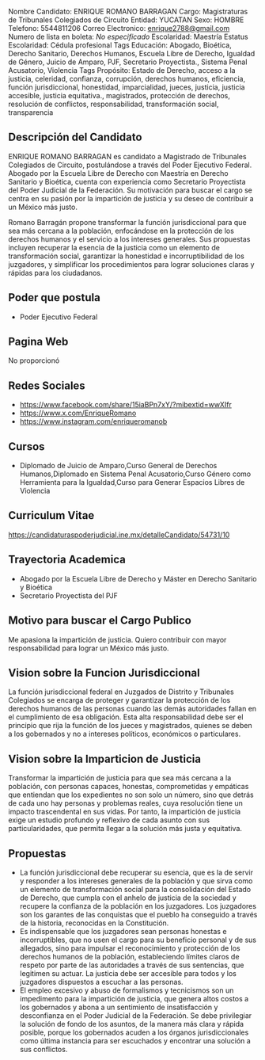 Nombre Candidato: ENRIQUE ROMANO BARRAGAN
Cargo: Magistraturas de Tribunales Colegiados de Circuito
Entidad: YUCATAN
Sexo: HOMBRE
Telefono: 5544811206
Correo Electronico: enrique2788@gmail.com
Numero de lista en boleta: *No especificado*
Escolaridad: Maestría
Estatus Escolaridad: Cédula profesional
Tags Educación: Abogado, Bioética, Derecho Sanitario, Derechos Humanos, Escuela Libre de Derecho, Igualdad de Género, Juicio de Amparo, PJF, Secretario Proyectista., Sistema Penal Acusatorio, Violencia
Tags Propósito: Estado de Derecho, acceso a la justicia, celeridad, confianza, corrupción, derechos humanos, eficiencia, función jurisdiccional, honestidad, imparcialidad, jueces, justicia, justicia accesible, justicia equitativa., magistrados, protección de derechos, resolución de conflictos, responsabilidad, transformación social, transparencia


## Descripción del Candidato 

ENRIQUE ROMANO BARRAGAN es candidato a Magistrado de Tribunales Colegiados de Circuito, postulándose a través del Poder Ejecutivo Federal. Abogado por la Escuela Libre de Derecho con Maestría en Derecho Sanitario y Bioética, cuenta con experiencia como Secretario Proyectista del Poder Judicial de la Federación. Su motivación para buscar el cargo se centra en su pasión por la impartición de justicia y su deseo de contribuir a un México más justo.

Romano Barragán propone transformar la función jurisdiccional para que sea más cercana a la población, enfocándose en la protección de los derechos humanos y el servicio a los intereses generales. Sus propuestas incluyen recuperar la esencia de la justicia como un elemento de transformación social, garantizar la honestidad e incorruptibilidad de los juzgadores, y simplificar los procedimientos para lograr soluciones claras y rápidas para los ciudadanos.


## Poder que postula

- Poder Ejecutivo Federal


## Pagina Web

No proporcionó


## Redes Sociales

- https://www.facebook.com/share/15iaBPn7xY/?mibextid=wwXIfr
- https://www.x.com/EnriqueRomano
- https://www.instagram.com/enriqueromanob


## Cursos

- Diplomado de Juicio de Amparo,Curso General de Derechos Humanos,Diplomado en Sistema Penal Acusatorio,Curso Género como Herramienta para la Igualdad,Curso para Generar Espacios Libres de Violencia


## Curriculum Vitae

https://candidaturaspoderjudicial.ine.mx/detalleCandidato/54731/10


## Trayectoria Academica

- Abogado por la Escuela Libre de Derecho y Máster en Derecho Sanitario y Bioética
- Secretario Proyectista del PJF


## Motivo para buscar el Cargo Publico

Me apasiona la impartición de justicia. Quiero contribuir con mayor responsabilidad para lograr un México más justo.


## Vision sobre la Funcion Jurisdiccional

La función jurisdiccional federal en Juzgados de Distrito y Tribunales Colegiados se encarga de proteger y garantizar la protección de los derechos humanos de las personas cuando las demás autoridades fallan en el cumplimiento de esa obligación. Esta alta responsabilidad debe ser el principio que rija la función de los jueces y magistrados, quienes se deben a los gobernados y no a intereses políticos, económicos o particulares.


## Vision sobre la Imparticion de Justicia

Transformar la impartición de justicia para que sea más cercana a la población, con personas capaces, honestas, comprometidas y empáticas que entiendan que los expedientes no son solo un número, sino que detrás de cada uno hay personas y problemas reales, cuya resolución tiene un impacto trascendental en sus vidas. Por tanto, la impartición de justicia exige un estudio profundo y reflexivo de cada asunto con sus particularidades, que permita llegar a la solución más justa y equitativa.


## Propuestas

- La función jurisdiccional debe recuperar su esencia, que es la de servir y responder a los intereses generales de la población y que sirva como un elemento de transformación social para la consolidación del Estado de Derecho, que cumpla con el anhelo de justicia de la sociedad y recupere la confianza de la población en los juzgadores. Los juzgadores son los garantes de las conquistas que el pueblo ha conseguido a través de la historia, reconocidas en la Constitución.
- Es indispensable que los juzgadores sean personas honestas e incorruptibles, que no usen el cargo para su beneficio personal y de sus allegados, sino para impulsar el reconocimiento y protección de los derechos humanos de la población, estableciendo límites claros de respeto por parte de las autoridades a través de sus sentencias, que legitimen su actuar. La justicia debe ser accesible para todos y los juzgadores dispuestos a escuchar a las personas.
- El empleo excesivo y abuso de formalismos y tecnicismos son un impedimento para la impartición de justicia, que genera altos costos a los gobernados y abona a un sentimiento de insatisfacción y desconfianza en el Poder Judicial de la Federación. Se debe privilegiar la solución de fondo de los asuntos, de la manera más clara y rápida posible, porque los gobernados acuden a los órganos jurisdiccionales como última instancia para ser escuchados y encontrar una solución a sus conflictos.

